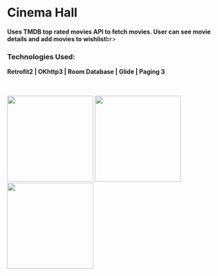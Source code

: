 <h1>Cinema Hall</h1>
<b>Uses TMDB top rated movies API to fetch movies. User can see movie details and add movies to wishlist</b>br>

<h3>Technologies Used:</h3>
<b>Retrofit2 | OKhttp3 | Room Database | Glide | Paging 3 </b>

<br><br>
<img src="https://github.com/user-attachments/assets/fea9c01c-5199-4b66-99d4-c06acb3d0fa0" width="200">
<img src="https://github.com/user-attachments/assets/8e62f54d-76f4-4ce1-ab89-73c4cfad8c81" width="200">
<img src="https://github.com/user-attachments/assets/26ea81b0-842c-4c83-923c-a294d8e86593" width="200">
